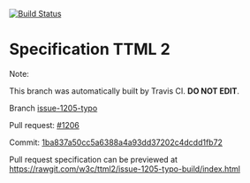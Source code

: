 [![Build Status](https://travis-ci.org/w3c/ttml2.svg?branch=issue-1205-typo)](https://travis-ci.org/w3c/ttml2)


# Specification TTML 2


Note:


This branch was automatically built by Travis CI. <b>DO NOT EDIT</b>.


 Branch [issue-1205-typo](https://github.com/w3c/ttml2/tree/issue-1205-typo)


 Pull request: [#1206](https://github.com/w3c/ttml2/pull/1206)


 Commit: [1ba837a50cc5a6388a4a93dd37202c4dcdd1fb72](https://github.com/w3c/ttml2/commit/1ba837a50cc5a6388a4a93dd37202c4dcdd1fb72)

Pull request specification can be previewed at https://rawgit.com/w3c/ttml2/issue-1205-typo-build/index.html



